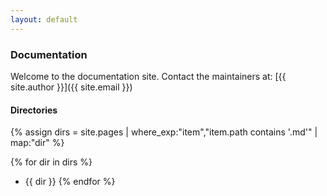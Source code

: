 ```yaml
---
layout: default
---
```


### Documentation

Welcome to the documentation site. Contact the maintainers at: [{{ site.author }}]({{ site.email }})

#### Directories

{% assign dirs = site.pages | where_exp:"item","item.path contains '.md'" | map:"dir" %}

{% for dir in dirs %}
* {{ dir }}
{% endfor %}
